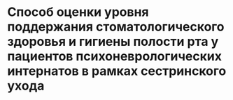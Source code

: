 # Cпособ оценки уровня поддержания стоматологического здоровья и гигиены полости рта у пациентов психоневрологических интернатов в рамках сестринского ухода

